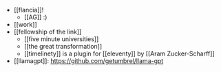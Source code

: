 - [[flancia]]!
  - [[AG]] :)
- [[work]]
- [[fellowship of the link]]
  - [[five minute universities]]
  - [[the great transformation]]
  - [[timelinety]] is a plugin for [[eleventy]] by [[Aram Zucker-Scharff]]
- [[llamagpt]]: https://github.com/getumbrel/llama-gpt
